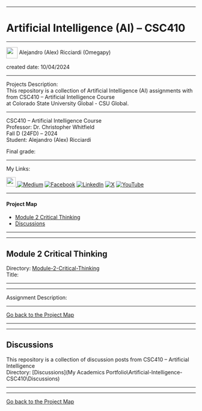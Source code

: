 ﻿-----------------------------------------------------------------------------------------------------------------------------
# Artificial Intelligence (AI) – CSC410
-----------------------------------------------------------------------------------------------------------------------------

<img width="30" height="30" align="center" src="https://github.com/user-attachments/assets/a8e0ea66-5d8f-43b3-8fff-2c3d74d57f53"> Alejandro (Alex) Ricciardi (Omegapy)   

created date: 10/04/2024  

-----------------------------------------------------------------------------------------------------------------------------

Projects Description:    
This repository is a collection of Artificial Intelligence (AI) assignments with from CSC410 – Artificial Intelligence Course  
at Colorado State University Global - CSU Global.  

-----------------------------------------------------------------------------------------------------------------------------

CSC410 – Artificial Intelligence Course   
Professor: Dr. Christopher Whitfield  
Fall D (24FD) – 2024   
Student: Alejandro (Alex) Ricciardi   

Final grade:  

-----------------------------------------------------------------------------------------------------------------------------

My Links:   

<span><a href="https://www.alexomegapy.com" target="_blank"><img width="25" height="25" src="https://github.com/user-attachments/assets/a8e0ea66-5d8f-43b3-8fff-2c3d74d57f53"></span>    [![Medium](https://img.shields.io/badge/Medium-12100E?style=for-the-badge&logo=medium&logoColor=whit)](https://medium.com/@alex.omegapy)    [![Facebook](https://img.shields.io/badge/Facebook-%231877F2.svg?logo=Facebook&logoColor=white)](https://www.facebook.com/profile.php?id=100089638857137)    [![LinkedIn](https://img.shields.io/badge/LinkedIn-%230077B5.svg?logo=linkedin&logoColor=white)](https://linkedin.com/in/alex-ricciardi)    [![X](https://img.shields.io/badge/X-black.svg?logo=X&logoColor=white)](https://x.com/AlexOmegapy)    [![YouTube](https://img.shields.io/badge/YouTube-%23FF0000.svg?logo=YouTube&logoColor=white)](https://www.youtube.com/channel/UC4rMaQ7sqywMZkfS1xGh2AA)   

-----------------------------------------------------------------------------------------------------------------------------

#### Project Map

- [Module 2 Critical Thinking](#module-2-Critical-Thinking)   
- [Discussions](#discussions)  

-----------------------------------------------------------------------------------------------------------------------------
-----------------------------------------------------------------------------------------------------------------------------
## Module 2 Critical Thinking 
Directory: [Module-2-Critical-Thinking]()  
Title:   

-----------------------------------------------------------------------------------------------------------------------------
-----------------------------------------------------------------------------------------------------------------------------

Assignment Description:    


-------------------------------------------------------------------------------------------

[Go back to the Project Map](#project-map)  

-----------------------------------------------------------------------------------------------------------------------------
-----------------------------------------------------------------------------------------------------------------------------
## Discussions 
This repository is a collection of discussion posts from CSC410 – Artificial Intelligence       
Directory: [Discussions](My Academics Portfolio\Artificial-Intelligence-CSC410\Discussions)

-----------------------------------------------------------------------------------------------------------------------------
-----------------------------------------------------------------------------------------------------------------------------

[Go back to the Project Map](#project-map)

